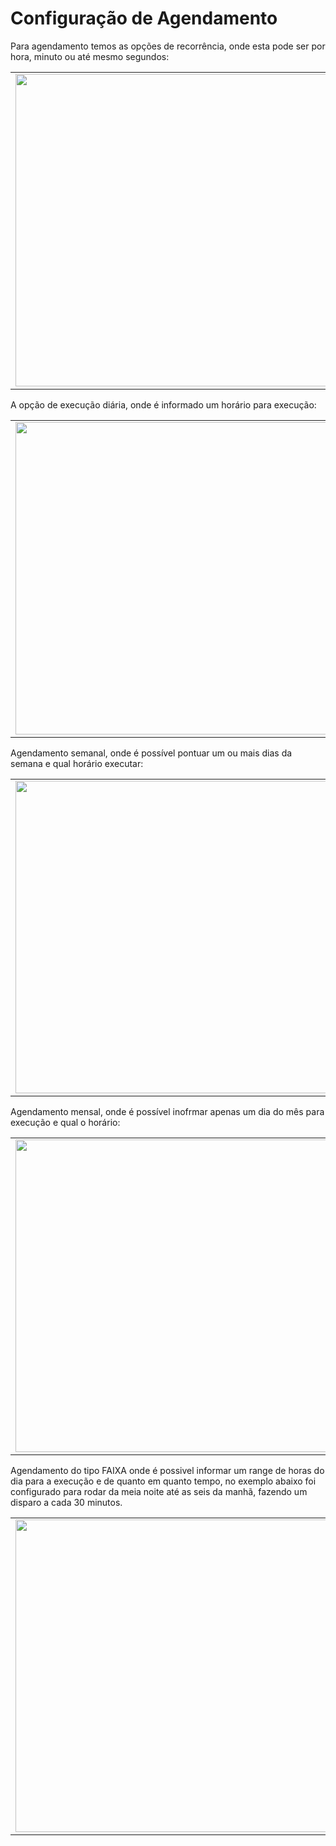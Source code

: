 # Configuração de Agendamento

Para agendamento temos as opções de recorrência, onde esta pode ser por hora, minuto ou até mesmo segundos:

<table>
  <tr>
    <td align="center">
      <img src="/n4link-wiki/assets/telas_n4link/agendamento.png" width="500"/>
    </td>
  </tr>
</table>

A opção de execução diária, onde é informado um horário para execução:

<table>
  <tr>
    <td align="center">
      <img src="/n4link-wiki/assets/telas_n4link/agendamento1.png" width="500"/>
    </td>
  </tr>
</table>

Agendamento semanal, onde é possível pontuar um ou mais dias da semana e qual horário executar:

<table>
  <tr>
    <td align="center">
      <img src="/n4link-wiki/assets/telas_n4link/agendamento2.png" width="500"/>
    </td>
  </tr>
</table>

Agendamento mensal, onde é possível inofrmar apenas um dia do mês para execução e qual o horário:

<table>
  <tr>
    <td align="center">
      <img src="/n4link-wiki/assets/telas_n4link/agendamento3.png" width="500"/>
    </td>
  </tr>
</table>

Agendamento do tipo FAIXA onde é possivel informar um range de horas do dia para a execução e de quanto em quanto tempo, no exemplo abaixo foi configurado para rodar da meia noite até as seis da manhã, fazendo um disparo a cada 30 minutos.

<table>
  <tr>
    <td align="center">
      <img src="/n4link-wiki/assets/telas_n4link/agendamento4.png" width="500"/>
    </td>
  </tr>
</table>